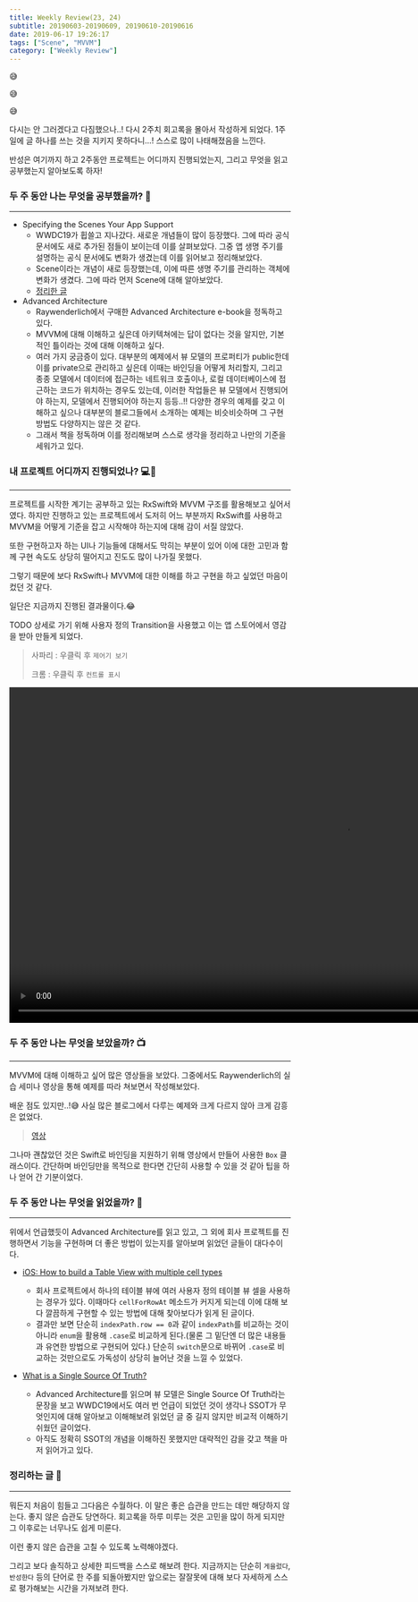 ```yaml
---
title: Weekly Review(23, 24)
subtitle: 20190603-20190609, 20190610-20190616
date: 2019-06-17 19:26:17
tags: ["Scene", "MVVM"]
category: ["Weekly Review"]
---
```


😅

😅

😅

다시는 안 그러겠다고 다짐했으나..! 다시 2주치 회고록을 몰아서 작성하게 되었다. 1주일에 글 하나를 쓰는 것을 지키지 못하다니…! 스스로 많이 나태해졌음을 느낀다.

반성은 여기까지 하고 2주동안 프로젝트는 어디까지 진행되었는지, 그리고 무엇을 읽고 공부했는지 알아보도록 하자!



### 두 주 동안 나는 무엇을 공부했을까? 📝

---

- Specifying the Scenes Your App Support
  - WWDC19가 휩쓸고 지나갔다. 새로운 개념들이 많이 등장했다. 그에 따라 공식 문서에도 새로 추가된 점들이 보이는데 이를 살펴보았다. 그중 앱 생명 주기를 설명하는 공식 문서에도 변화가 생겼는데 이를 읽어보고 정리해보았다. 
  - Scene이라는 개념이 새로 등장했는데, 이에 따른 생명 주기를 관리하는 객체에 변화가 생겼다. 그에 따라 먼저 Scene에 대해 알아보았다. 
  - [정리한 글](https://ehdrjsdlzzzz.github.io/2019/06/06/Specifying-the-Scenes-Your-App-Support/)
- Advanced Architecture
  - Raywenderlich에서 구매한 Advanced Architecture e-book을 정독하고 있다. 
  - MVVM에 대해 이해하고 싶은데 아키텍쳐에는 답이 없다는 것을 알지만, 기본적인 틀이라는 것에 대해 이해하고 싶다. 
  - 여러 가지 궁금증이 있다. 대부분의 예제에서 뷰 모델의 프로퍼티가 public한데 이를 private으로 관리하고 싶은데 이때는 바인딩을 어떻게 처리할지, 그리고 종종 모델에서 데이터에 접근하는 네트워크 호출이나, 로컬 데이터베이스에 접근하는 코드가 위치하는 경우도 있는데, 이러한 작업들은 뷰 모델에서 진행되어야 하는지, 모델에서 진행되어야 하는지 등등..!! 다양한 경우의 예제를 갖고 이해하고 싶으나 대부분의 블로그들에서 소개하는 예제는 비슷비슷하며 그 구현 방법도 다양하지는 않은 것 같다. 
  - 그래서 책을 정독하며 이를 정리해보며 스스로 생각을 정리하고 나만의 기준을 세워가고 있다. 

### 내 프로젝트 어디까지 진행되었나? 💻📱

---

프로젝트를 시작한 계기는 공부하고 있는 RxSwift와 MVVM 구조를 활용해보고 싶어서였다. 하지만 진행하고 있는 프로젝트에서 도저히 어느 부분까지 RxSwift를 사용하고 MVVM을 어떻게 기준을 잡고 시작해야 하는지에 대해 감이 서질 않았다. 

또한 구현하고자 하는 UI나 기능들에 대해서도 막히는 부분이 있어 이에 대한 고민과 함께 구현 속도도 상당히 떨어지고 진도도 많이 나가질 못했다. 

그렇기 때문에 보다 RxSwift나 MVVM에 대한 이해를 하고 구현을 하고 싶었던 마음이 컸던 것 같다. 

일단은 지금까지 진행된 결과물이다.😂 

TODO 상세로 가기 위해 사용자 정의 Transition을 사용했고 이는 앱 스토어에서 영감을 받아 만들게 되었다.

> 사파리 : 우클릭 후 `제어기 보기`
>
> 크롬 : 우클릭 후 `컨트롤 표시`

<video src="https://ehdrjsdlzzzz.github.io/2019/06/17/Weekly-Review-23-24/RPReplay_Final1560770844.MP4" height="600"></video>

### 두 주 동안 나는 무엇을 보았을까? 📺

------

MVVM에 대해 이해하고 싶어 많은 영상들을 보았다. 그중에서도 Raywenderlich의 실습 세미나 영상을 통해 예제를 따라 쳐보면서 작성해보았다. 

배운 점도 있지만..!😅 사실 많은 블로그에서 다루는 예제와 크게 다르지 않아 크게 감흥은 없었다. 

> [영상](https://youtu.be/sWx8TtRBOfk)

그나마 괜찮았던 것은 Swift로 바인딩을 지원하기 위해 영상에서 만들어 사용한 `Box` 클래스이다. 간단하며 바인딩만을 목적으로 한다면 간단히 사용할 수 있을 것 같아 팁을 하나 얻어 간 기분이었다.

### 두 주 동안 나는 무엇을 읽었을까? 📖

------

위에서 언급했듯이 Advanced Architecture를 읽고 있고, 그 외에 회사 프로젝트를 진행하면서 기능을 구현하며 더 좋은 방법이 있는지를 알아보며 읽었던 글들이 대다수이다. 

- [iOS: How to build a Table View with multiple cell types](https://medium.com/@stasost/ios-how-to-build-a-table-view-with-multiple-cell-types-2df91a206429)
  - 회사 프로젝트에서 하나의 테이블 뷰에 여러 사용자 정의 테이블 뷰 셀을 사용하는 경우가 있다. 이때마다 `cellForRowAt` 메소드가 커지게 되는데 이에 대해 보다 깔끔하게 구현할 수 있는 방법에 대해 찾아보다가 읽게 된 글이다. 
  - 결과만 보면 단순히 `indexPath.row == 0`과 같이 `indexPath`를 비교하는 것이 아니라 `enum`을 활용해 `.case`로 비교하게 된다.(물론 그 밑단엔 더 많은 내용들과 유연한 방법으로 구현되어 있다.) 단순히 `switch`문으로 바뀌어 `.case`로 비교하는 것만으로도 가독성이 상당히 늘어난 것을 느낄 수 있었다. 

- [What is a Single Source Of Truth?](https://simplicable.com/new/single-source-of-truth)
  - Advanced Architecture를 읽으며 뷰 모델은 Single Source Of Truth라는 문장을 보고 WWDC19에서도 여러 번 언급이 되었던 것이 생각나 SSOT가 무엇인지에 대해 알아보고 이해해보려 읽었던 글 중 길지 않지만 비교적 이해하기 쉬웠던 글이었다.
  - 아직도 정확히 SSOT의 개념을 이해하진 못했지만 대략적인 감을 갖고 책을 마저 읽어가고 있다. 

### 정리하는 글 🧐

---

뭐든지 처음이 힘들고 그다음은 수월하다. 이 말은 좋은 습관을 만드는 데만 해당하지 않는다. 좋지 않은 습관도 당연하다. 회고록을 하루 미루는 것은 고민을 많이 하게 되지만 그 이후로는 너무나도 쉽게 미룬다. 

이런 좋지 않은 습관을 고칠 수 있도록 노력해야겠다. 

그리고 보다 솔직하고 상세한 피드백을 스스로 해보려 한다. 지금까지는 단순히 `게을렀다`,  `반성한다` 등의 단어로 한 주를 되돌아봤지만 앞으로는 잘잘못에 대해 보다 자세하게 스스로 평가해보는 시간을 가져보려 한다.